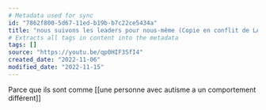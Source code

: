 ```yaml
---
# Metadata used for sync
id: "7862f800-5d67-11ed-b19b-b7c22ce5434a"
title: "nous suivons les leaders pour nous-même (Copie en conflit de LAPTOP-TINDR5I0 2022-11-15)"
# Extracts all tags in content into the metadata
tags: []
source: "https://youtu.be/qp0HIF3SfI4"
created_date: "2022-11-06"
modified_date: "2022-11-15"
---
```

Parce que ils sont comme [[une personne avec autisme a un comportement différent]]